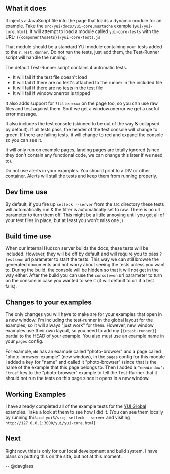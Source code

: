 ## What it does

It injects a JavaScript file into the page that loads a dynamic module for an example. Take the `src/yui/docs/yui-core.mustache` example (`yui/yui-core.html`). It will attempt to load a module called `yui-core-tests` with the URL: `{{componentAssets}}/yui-core-tests.js`

That module should be a standard YUI module containing your tests added to the `Y.Test.Runner`. Do not run the tests, just add them, the Test-Runner script will handle the running.

The default Test-Runner script contains 4 automatic tests.

   * It will fail if the test file doesn't load
   * It will fail if there are no test's attached to the runner in the included file
   * It will fail if there are no tests in the test file
   * It will fail if window.onerror is tripped

It also adds support for `?filter=xxx` on the page too, so you can use raw files and test against them. So if we get a window.onerror we get a useful error message.

It also includes the test console (skinned to be out of the way & collapsed by default). If all tests pass, the header of the test console will change to green. If there are failing tests, it will change to red and expand the console so you can see it.

It will only run on example pages, landing pages are totally ignored (since they don't contain any functional code, we can change this later if we need to).

Do not use alerts in your examples. You should print to a DIV or other container. Alerts will stall the tests and keep them from running properly.

## Dev time use

By default, if you fire up `selleck --server` from the src directory these tests will automatically run & the filter is automatically set to raw. There is no url parameter to turn them off. This might be a little annoying until you get all of your test files in place, but at least you won't miss one ;)

## Build time use

When our internal Hudson server builds the docs, these tests will be included. However, they will be off by default and will require you to pass `?tests=on` url parameter to start the tests. This way we can still browse the generated documents and not worry about seeing the tests unless you want to. During the build, the console  will be hidden so that it will not get in the way either. After the build you can use the `console=on` url parameter to turn on the console in case you wanted to see it (it will default to on if a test fails).

## Changes to your examples

The only changes you will have to make are for your examples that open in a new window. I'm including the test-runner in the global layout for the examples, so it will always "just work" for them. However, new window examples use their own layout, so you need to add my `{{>test-runner}}` partial to the HEAD of your example. You also must use an example name in your `pages` config.

For example, `dd` has an example called "photo-browser" and a page called "photo-browser-example" (new window), in the `pages` config for this module I added a key for "name" and called it "photo-browser" (since that is the name of the example that this page belongs to. Then I added a `"newWindow": "true"` key to the "photo-browser" example to tell the Test-Runner that it should not run the tests on this page since it opens in a new window.

## Working Examples

I have already completed all of the example tests for the [YUI Global](https://github.com/yui/yui3/tree/master/src/yui/docs/assets) examples. Take a look at them to see how I did it. (You can see them locally by running this: `cd yui3/src; selleck --server` and visiting `http://127.0.0.1:3000/yui/yui-core.html`)

## Next

Right now, this is only for our local development and build system. I have plans on putting this on the site, but not at this moment.


-- @davglass